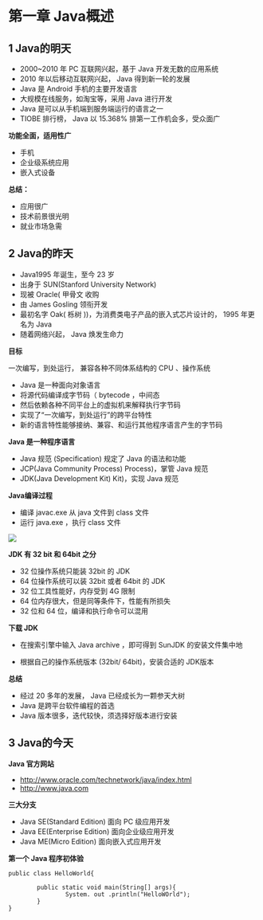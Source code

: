 # 第一章	Java概述

## 1	Java的明天

- 2000~2010 年 PC 互联网兴起，基于 Java 开发无数的应用系统
- 2010 年以后移动互联网兴起， Java 得到新一轮的发展
- Java 是 Android 手机的主要开发语言
- 大规模在线服务，如淘宝等，采用 Java 进行开发
- Java 是可以从手机端到服务端运行的语言之一
- TIOBE 排行榜， Java 以 15.368% 排第一工作机会多，受众面广

**功能全面，适用性广**  

- 手机
- 企业级系统应用
- 嵌入式设备

**总结：** 

- 应用很广
- 技术前景很光明
- 就业市场急需

## 2	Java的昨天

- Java1995 年诞生，至今 23 岁
- 出身于 SUN(Stanford University Network)
- 现被 Oracle( 甲骨文 收购
- 由 James Gosling 领衔开发
- 最初名字 Oak( 栎树 ))，为消费类电子产品的嵌入式芯片设计的， 1995 年更名为 Java
- 随着网络兴起， Java 焕发生命力

**目标**

 一次编写，到处运行， 兼容各种不同体系结构的 CPU 、操作系统

- Java 是一种面向对象语言
- 将源代码编译成字节码（ bytecode ，中间态
- 然后依赖各种不同平台上的虚拟机来解释执行字节码
- 实现了“一次编写，到处运行”的跨平台特性
- 新的语言特性能够接纳、兼容、和运行其他程序语言产生的字节码

**Java 是一种程序语言**

- Java 规范 (Specification) 规定了 Java 的语法和功能
- JCP(Java Community Process) Process)，掌管 Java 规范
- JDK(Java Development Kit) Kit)，实现 Java 规范

**Java编译过程**

- 编译 javac.exe 从 java 文件到 class 文件
- 运行 java.exe ，执行 class 文件



![](https://cdn.jsdelivr.net/gh/xuegao-xu/image-hosting@master/picx-image-hosting/0101.6plcaj68d280.jpg)

**JDK 有 32 bit 和 64bit 之分**

- 32 位操作系统只能装 32bit 的 JDK
- 64 位操作系统可以装 32bit 或者 64bit 的 JDK
- 32 位工具性能好，内存受到 4G 限制
- 64 位内存很大，但是同等条件下，性能有所损失
- 32 位和 64 位，编译和执行命令可以混用

**下载 JDK**

- 在搜索引擎中输入 Java archive ，即可得到 SunJDK 的安装文件集中地

- 根据自己的操作系统版本 (32bit/ 64bit)，安装合适的 JDK版本

  

**总结**

- 经过 20 多年的发展， Java 已经成长为一颗参天大树
- Java 是跨平台软件编程的首选
- Java 版本很多，迭代较快，须选择好版本进行安装

## 3	Java的今天

**Java 官方网站**

- http://www.oracle.com/technetwork/java/index.html
- http://www.java.com



**三大分支**

- Java SE(Standard Edition) 面向 PC 级应用开发
- Java EE(Enterprise Edition) 面向企业级应用开发
- Java ME(Micro Edition) 面向嵌入式应用开发

**第一个 Java 程序初体验**

```
public class HelloWorld{

		public static void main(String[] args){
				System. out .println("HelloWOrld");
		}
}
```

 
